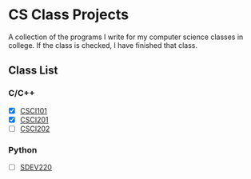 # CS Class Projects

A collection of the programs I write for my computer science classes in college. If the class is checked, I have finished that class.

## Class List

### C/C++

- [x] [CSCI101](./Classes/CSCI101/)
- [x] [CSCI201](./Classes/CSCI201/)
- [ ] [CSCI202](./Classes/CSCI202/)

### Python

- [ ] [SDEV220](./Classes/SDEV220/)
